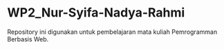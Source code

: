 # WP2_Nur-Syifa-Nadya-Rahmi

Repository ini digunakan untuk pembelajaran mata kuliah Pemrogramman Berbasis Web.
